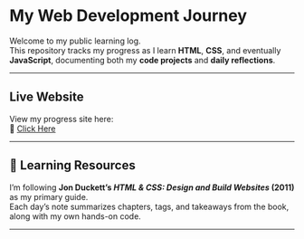 # My Web Development Journey

Welcome to my public learning log.   
This repository tracks my progress as I learn **HTML**, **CSS**, and eventually **JavaScript**, documenting both my **code projects** and **daily reflections**.

---

## Live Website
View my progress site here:  
🔗 [Click Here](https://freegee1.github.io/webdev-progress/)

---

## 📘 Learning Resources
I’m following **Jon Duckett’s _HTML & CSS: Design and Build Websites_ (2011)** as my primary guide.  
Each day’s note summarizes chapters, tags, and takeaways from the book, along with my own hands-on code.

---
